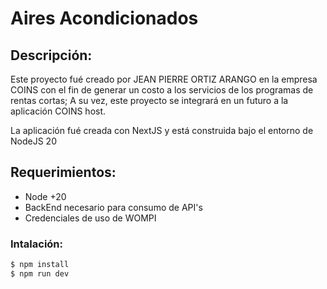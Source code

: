 # Aires Acondicionados 

## Descripción:

Este proyecto fué creado por JEAN PIERRE ORTIZ ARANGO en la empresa COINS con el fin de generar un costo a los servicios de los programas de rentas cortas; A su vez, este proyecto se integrará en un futuro a la aplicación COINS host.

La aplicación fué creada con NextJS y está construida bajo el entorno de NodeJS 20

## Requerimientos:

- Node +20
- BackEnd necesario para consumo de API's
- Credenciales de uso de WOMPI



### Intalación:

```sh
$ npm install
$ npm run dev
```